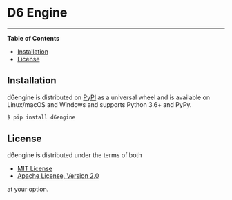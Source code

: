# D6 Engine

-----

**Table of Contents**

* [Installation](#installation)
* [License](#license)

## Installation

d6engine is distributed on [PyPI](https://pypi.org) as a universal
wheel and is available on Linux/macOS and Windows and supports
Python 3.6+ and PyPy.

```bash
$ pip install d6engine
```

## License

d6engine is distributed under the terms of both

- [MIT License](https://choosealicense.com/licenses/mit)
- [Apache License, Version 2.0](https://choosealicense.com/licenses/apache-2.0)

at your option.
